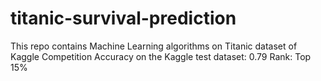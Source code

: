 # titanic-survival-prediction
This repo contains Machine Learning algorithms on Titanic dataset of Kaggle Competition 
Accuracy on the Kaggle test dataset: 0.79
Rank: Top 15% 
